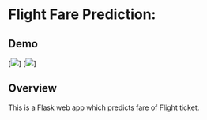 # Flight Fare Prediction:
## Demo
[![](https://i.imgur.com/R1g2wvC.png)]
[![](https://i.imgur.com/p0aeL6c.png)]
## Overview
This is a Flask web app which predicts fare of Flight ticket.
